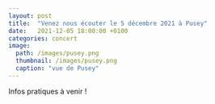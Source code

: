 ```yaml
---
layout: post
title:  "Venez nous écouter le 5 décembre 2021 à Pusey"
date:   2021-12-05 18:00:00 +0100
categories: concert
image: 
  path: /images/pusey.png
  thumbnail: /images/pusey.png
  caption: "vue de Pusey"
---
```


Infos pratiques à venir !


